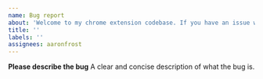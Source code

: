 ```yaml
---
name: Bug report
about: 'Welcome to my chrome extension codebase. If you have an issue with any of the extensions I have written, you can enter some information below and I will do my best to fix it. You can also tweet at me: twitter.com/aaronfrost'
title: ''
labels: ''
assignees: aaronfrost
---
```


**Please describe the bug**
A clear and concise description of what the bug is.
